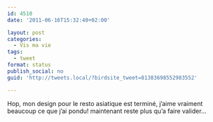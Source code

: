 ```yaml
---
id: 4510
date: '2011-06-16T15:32:40+02:00'

layout: post
categories:
  - Vis ma vie
tags:
  - tweet
format: status
publish_social: no
guid: 'http://tweets.local/?birdsite_tweet=81383698552983552'

---
```


Hop, mon design pour le resto asiatique est terminé, j’aime vraiment beaucoup ce que j’ai pondu! maintenant reste plus qu’a faire valider…